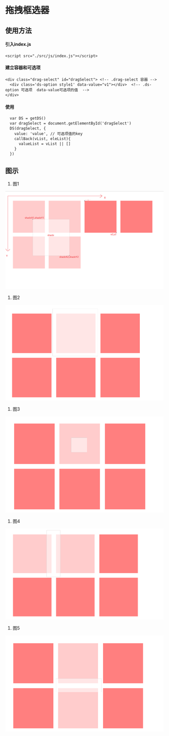 # 拖拽框选器
## 使用方法
#### 引入index.js
```
<script src="./src/js/index.js"></script>
```
#### 建立容器和可选项
```
<div class="drag-select" id="dragSelect"> <!-- .drag-select 容器 -->
  <div class='ds-option style1' data-value="v1"></div>  <!-- .ds-option 可选项  data-value可选项的值  -->
</div>
```
#### 使用
```
  var DS = getDS()
  var dragSelect = document.getElementById('dragSelect')
  DS(dragSelect, {
    value: 'value', // 可选项值的key
    callBack(vList, eleList){
      valueList = vList || []
    }
  })
```

## 图示
1. 图1
<img src="./src/img/img1.png" />

1. 图2
<img src="./src/img/img2.png" />

1. 图3
<img src="./src/img/img3.png" />

1. 图4
<img src="./src/img/img4.png" />

1. 图5
<img src="./src/img/img5.png" />